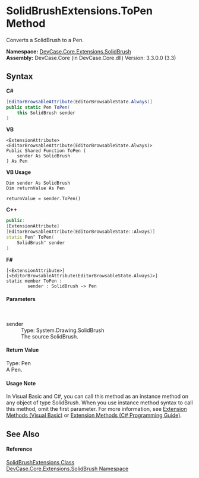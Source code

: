 # SolidBrushExtensions.ToPen Method 
 

Converts a SolidBrush to a Pen.

**Namespace:**&nbsp;<a href="N_DevCase_Core_Extensions_SolidBrush">DevCase.Core.Extensions.SolidBrush</a><br />**Assembly:**&nbsp;DevCase.Core (in DevCase.Core.dll) Version: 3.3.0.0 (3.3)

## Syntax

**C#**<br />
``` C#
[EditorBrowsableAttribute(EditorBrowsableState.Always)]
public static Pen ToPen(
	this SolidBrush sender
)
```

**VB**<br />
``` VB
<ExtensionAttribute>
<EditorBrowsableAttribute(EditorBrowsableState.Always)>
Public Shared Function ToPen ( 
	sender As SolidBrush
) As Pen
```

**VB Usage**<br />
``` VB Usage
Dim sender As SolidBrush
Dim returnValue As Pen

returnValue = sender.ToPen()
```

**C++**<br />
``` C++
public:
[ExtensionAttribute]
[EditorBrowsableAttribute(EditorBrowsableState::Always)]
static Pen^ ToPen(
	SolidBrush^ sender
)
```

**F#**<br />
``` F#
[<ExtensionAttribute>]
[<EditorBrowsableAttribute(EditorBrowsableState.Always)>]
static member ToPen : 
        sender : SolidBrush -> Pen 

```


#### Parameters
&nbsp;<dl><dt>sender</dt><dd>Type: System.Drawing.SolidBrush<br />The source SolidBrush.</dd></dl>

#### Return Value
Type: Pen<br />A Pen.

#### Usage Note
In Visual Basic and C#, you can call this method as an instance method on any object of type SolidBrush. When you use instance method syntax to call this method, omit the first parameter. For more information, see <a href="https://docs.microsoft.com/dotnet/visual-basic/programming-guide/language-features/procedures/extension-methods">Extension Methods (Visual Basic)</a> or <a href="https://docs.microsoft.com/dotnet/csharp/programming-guide/classes-and-structs/extension-methods">Extension Methods (C# Programming Guide)</a>.

## See Also


#### Reference
<a href="T_DevCase_Core_Extensions_SolidBrush_SolidBrushExtensions">SolidBrushExtensions Class</a><br /><a href="N_DevCase_Core_Extensions_SolidBrush">DevCase.Core.Extensions.SolidBrush Namespace</a><br />